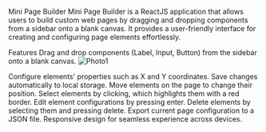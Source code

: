 Mini Page Builder
Mini Page Builder is a ReactJS application that allows users to build custom web pages by dragging and dropping components from a sidebar onto a blank canvas. It provides a user-friendly interface for creating and configuring page elements effortlessly.

Features
Drag and drop components (Label, Input, Button) from the sidebar onto a blank canvas.
![Photo1](https://drive.google.com/file/d/1mkhAgfjRvklZ4nrKkG1TFOf4rtSACyMD/view?usp=sharing)

Configure elements' properties such as X and Y coordinates.
Save changes automatically to local storage.
Move elements on the page to change their position.
Select elements by clicking, which highlights them with a red border.
Edit element configurations by pressing enter.
Delete elements by selecting them and pressing delete.
Export current page configuration to a JSON file.
Responsive design for seamless experience across devices.

